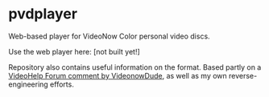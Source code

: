 # pvdplayer

Web-based player for VideoNow Color personal video discs.

Use the web player here: [not built yet!]

Repository also contains useful information on the format.
Based partly on a [VideoHelp Forum comment by VideonowDude](https://forum.videohelp.com/threads/123262/page17#post1149694), as well as my own reverse-engineering efforts.
